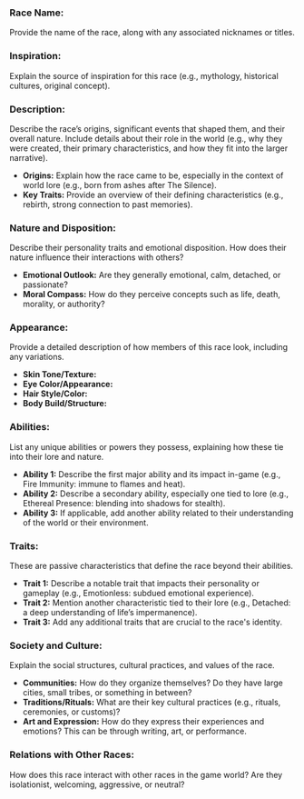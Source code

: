 ### **Race Name:**

Provide the name of the race, along with any associated nicknames or titles.

### **Inspiration:**

Explain the source of inspiration for this race (e.g., mythology, historical cultures, original concept).

### **Description:**

Describe the race’s origins, significant events that shaped them, and their overall nature. Include details about their role in the world (e.g., why they were created, their primary characteristics, and how they fit into the larger narrative).

- **Origins:** Explain how the race came to be, especially in the context of world lore (e.g., born from ashes after The Silence).
- **Key Traits:** Provide an overview of their defining characteristics (e.g., rebirth, strong connection to past memories).

### **Nature and Disposition:**

Describe their personality traits and emotional disposition. How does their nature influence their interactions with others?

- **Emotional Outlook:** Are they generally emotional, calm, detached, or passionate?
- **Moral Compass:** How do they perceive concepts such as life, death, morality, or authority?

### **Appearance:**

Provide a detailed description of how members of this race look, including any variations.

- **Skin Tone/Texture:**
- **Eye Color/Appearance:**
- **Hair Style/Color:**
- **Body Build/Structure:**

### **Abilities:**

List any unique abilities or powers they possess, explaining how these tie into their lore and nature.

- **Ability 1:** Describe the first major ability and its impact in-game (e.g., Fire Immunity: immune to flames and heat).
- **Ability 2:** Describe a secondary ability, especially one tied to lore (e.g., Ethereal Presence: blending into shadows for stealth).
- **Ability 3:** If applicable, add another ability related to their understanding of the world or their environment.

### **Traits:**

These are passive characteristics that define the race beyond their abilities.

- **Trait 1:** Describe a notable trait that impacts their personality or gameplay (e.g., Emotionless: subdued emotional experience).
- **Trait 2:** Mention another characteristic tied to their lore (e.g., Detached: a deep understanding of life’s impermanence).
- **Trait 3:** Add any additional traits that are crucial to the race's identity.

### **Society and Culture:**

Explain the social structures, cultural practices, and values of the race.

- **Communities:** How do they organize themselves? Do they have large cities, small tribes, or something in between?
- **Traditions/Rituals:** What are their key cultural practices (e.g., rituals, ceremonies, or customs)?
- **Art and Expression:** How do they express their experiences and emotions? This can be through writing, art, or performance.

### **Relations with Other Races:**

How does this race interact with other races in the game world? Are they isolationist, welcoming, aggressive, or neutral?